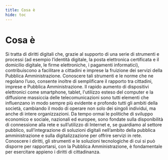 ```yaml
---
title: Cosa è
hide: toc
---
```


# Cosa è

Si tratta di diritti digitali che, grazie al supporto di una serie di strumenti e processi (ad esempio
l’identità digitale, la posta elettronica certificata e il domicilio digitale, le firme elettroniche, i
pagamenti informatici), contribuiscono a facilitare a cittadini e imprese la fruizione dei servizi della
Pubblica Amministrazione. Conoscere tali strumenti e le norme che ne regolano l’uso, consente
inoltre di semplificare il rapporto tra cittadini, imprese e Pubblica Amministrazione.
Il rapido aumento di dispositivi elettronici come smartphone, tablet, l'utilizzo esteso del computer
e la diffusione massiccia delle telecomunicazioni sono tutti elementi che influenzano in modo
sempre più evidente e profondo tutti gli ambiti della società, cambiando il modo di operare non
solo dei singoli individui, ma anche di intere organizzazioni.
Da tempo ormai le politiche di sviluppo economico e sociale, nazionali ed europee, sono fondate
sulla disponibilità di connessione alla rete e sull’utilizzo di Internet e, se guardiamo al settore
pubblico, sull’integrazione di soluzioni digitali nell’ambito della pubblica amministrazione e sulla
digitalizzazione per offrire servizi in rete.
Conoscere i diritti, gli strumenti e le soluzioni tecnologiche di cui si può disporre per rapportarsi,
con la Pubblica Amministrazione, è fondamentale per esercitare appieno i diritti di cittadinanza.
